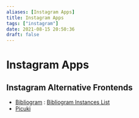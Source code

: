 ```yaml
---
aliases: [Instagram Apps]
title: Instagram Apps
tags: ["instagram"]
date: 2021-08-15 20:50:36
draft: false
---
```


# Instagram Apps

## Instagram Alternative Frontends

- [Bibliogram](https://bibliogram.art/) : [Bibliogram Instances List](https://git.sr.ht/~cadence/bibliogram-docs/tree/master/docs/Instances.md)
- [Picuki](https://www.picuki.com/)
